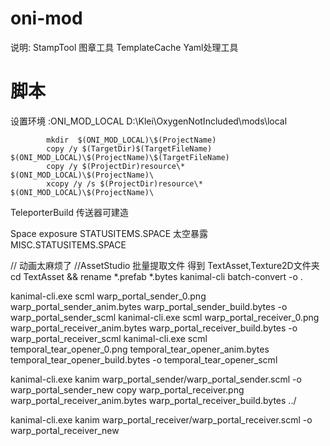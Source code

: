 # oni-mod
说明:
StampTool 图章工具
TemplateCache  Yaml处理工具



# 脚本

设置环境 :ONI_MOD_LOCAL  D:\Klei\OxygenNotIncluded\mods\local
```
		mkdir  $(ONI_MOD_LOCAL)\$(ProjectName)
		copy /y $(TargetDir)$(TargetFileName)  $(ONI_MOD_LOCAL)\$(ProjectName)\$(TargetFileName)
		copy /y $(ProjectDir)resource\*  $(ONI_MOD_LOCAL)\$(ProjectName)\
		xcopy /y /s $(ProjectDir)resource\*  $(ONI_MOD_LOCAL)\$(ProjectName)\
```
TeleporterBuild 传送器可建造


Space exposure  STATUSITEMS.SPACE  太空暴露  MISC.STATUSITEMS.SPACE

// 动画太麻烦了
//AssetStudio 批量提取文件
得到 TextAsset,Texture2D文件夹
cd TextAsset && rename *.prefab *.bytes 
kanimal-cli batch-convert -o .
 

kanimal-cli.exe scml warp_portal_sender_0.png warp_portal_sender_anim.bytes warp_portal_sender_build.bytes -o warp_portal_sender_scml
kanimal-cli.exe scml warp_portal_receiver_0.png warp_portal_receiver_anim.bytes warp_portal_receiver_build.bytes -o warp_portal_receiver_scml
kanimal-cli.exe scml temporal_tear_opener_0.png temporal_tear_opener_anim.bytes temporal_tear_opener_build.bytes -o temporal_tear_opener_scml

kanimal-cli.exe kanim warp_portal_sender/warp_portal_sender.scml -o warp_portal_sender_new
copy warp_portal_receiver.png warp_portal_receiver_anim.bytes warp_portal_receiver_build.bytes ../

kanimal-cli.exe kanim warp_portal_receiver/warp_portal_receiver.scml -o warp_portal_receiver_new